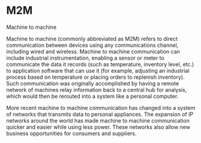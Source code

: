 # M2M


Machine to machine

Machine to machine (commonly abbreviated as M2M) refers to direct
communication between devices using any communications channel,
including wired and wireless. Machine to machine communication can
include industrial instrumentation, enabling a sensor or meter to
communicate the data it records (such as temperature, inventory level,
etc.) to application software that can use it (for example, adjusting an
industrial process based on temperature or placing orders to replenish
inventory). Such communication was originally accomplished by having a
remote network of machines relay information back to a central hub for
analysis, which would then be rerouted into a system like a personal
computer.

More recent machine to machine communication has changed into a system
of networks that transmits data to personal appliances. The expansion of
IP networks around the world has made machine to machine communication
quicker and easier while using less power. These networks also allow new
business opportunities for consumers and suppliers.

